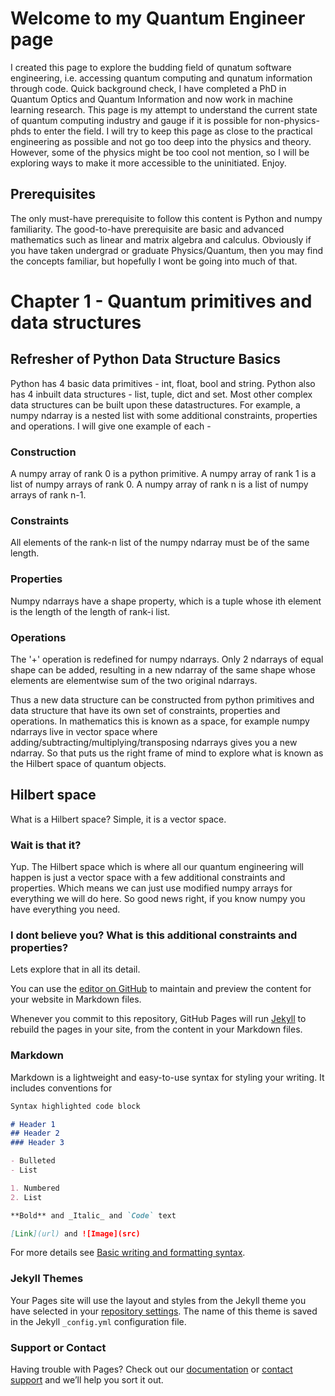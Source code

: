 # Welcome to my Quantum Engineer page

I created this page to explore the budding field of qunatum software engineering, i.e. accessing quantum computing and qunatum information through code. Quick background check, I have completed a PhD in Quantum Optics and Quantum Information and now work in machine learning research. This page is my attempt to understand the current state of quantum computing industry and gauge if it is possible for non-physics-phds to enter the field. I will try to keep this page as close to the practical engineering as possible and not go too deep into the physics and theory. However, some of the physics might be too cool not mention, so I will be exploring ways to make it more accessible to the uninitiated. Enjoy.

## Prerequisites
The only must-have prerequisite to follow this content is Python and numpy familiarity.
The good-to-have prerequisite are basic and advanced mathematics such as linear and matrix algebra and calculus.
Obviously if you have taken undergrad or graduate Physics/Quantum, then you may find the concepts familiar, but hopefully I wont be going into much of that.

# Chapter 1 - Quantum primitives and data structures
## Refresher of Python Data Structure Basics
Python has 4 basic data primitives - int, float, bool and string.
Python also has 4 inbuilt data structures - list, tuple, dict and set.
Most other complex data structures can be built upon these datastructures.
For example, a numpy ndarray is a nested list with some additional constraints, properties and operations. I will give one example of each -
### Construction
A numpy array of rank 0 is a python primitive. A numpy array of rank 1 is a list of numpy arrays of rank 0. A numpy array of rank n is a list of numpy arrays of rank n-1.
### Constraints
All elements of the rank-n list of the numpy ndarray must be of the same length. 
### Properties
Numpy ndarrays have a shape property, which is a tuple whose ith element is the length of the length of rank-i list.
### Operations
The '+' operation is redefined for numpy ndarrays. Only 2 ndarrays of equal shape can be added, resulting in a new ndarray of the same shape whose elements are elementwise sum of the two original ndarrays.

Thus a new data structure can be constructed from python primitives and data structure that have its own set of constraints, properties and operations. In mathematics this is known as a space, for example numpy ndarrays live in vector space where adding/subtracting/multiplying/transposing ndarrays gives you a new ndarray. So that puts us the right frame of mind to explore what is known as the Hilbert space of quantum objects.

## Hilbert space
What is a Hilbert space? Simple, it is a vector space.

### Wait is that it?
Yup. The Hilbert space which is where all our quantum engineering will happen is just a vector space with a few additional constraints and properties. Which means we can just use modified numpy arrays for everything we will do here. So good news right, if you know numpy you have everything you need.

### I dont believe you? What is this additional constraints and properties?
Lets explore that in all its detail.




You can use the [editor on GitHub](https://github.com/niranjansd/quantum-for-engineers/edit/gh-pages/index.md) to maintain and preview the content for your website in Markdown files.

Whenever you commit to this repository, GitHub Pages will run [Jekyll](https://jekyllrb.com/) to rebuild the pages in your site, from the content in your Markdown files.

### Markdown

Markdown is a lightweight and easy-to-use syntax for styling your writing. It includes conventions for

```markdown
Syntax highlighted code block

# Header 1
## Header 2
### Header 3

- Bulleted
- List

1. Numbered
2. List

**Bold** and _Italic_ and `Code` text

[Link](url) and ![Image](src)
```

For more details see [Basic writing and formatting syntax](https://docs.github.com/en/github/writing-on-github/getting-started-with-writing-and-formatting-on-github/basic-writing-and-formatting-syntax).

### Jekyll Themes

Your Pages site will use the layout and styles from the Jekyll theme you have selected in your [repository settings](https://github.com/niranjansd/quantum-for-engineers/settings/pages). The name of this theme is saved in the Jekyll `_config.yml` configuration file.

### Support or Contact

Having trouble with Pages? Check out our [documentation](https://docs.github.com/categories/github-pages-basics/) or [contact support](https://support.github.com/contact) and we’ll help you sort it out.
